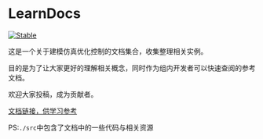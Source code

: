 # LearnDocs

[![Stable](https://img.shields.io/badge/docs-stable-blue.svg)](https://jake484.github.io/EquationsSolver.jl/)

这是一个关于建模仿真优化控制的文档集合，收集整理相关实例。

目的是为了让大家更好的理解相关概念，同时作为组内开发者可以快速查阅的参考文档。

欢迎大家投稿，成为贡献者。

[文档链接，供学习参考](https://jake484.github.io/LearnDocs/)

PS:`./src`中包含了文档中的一些代码与相关资源
